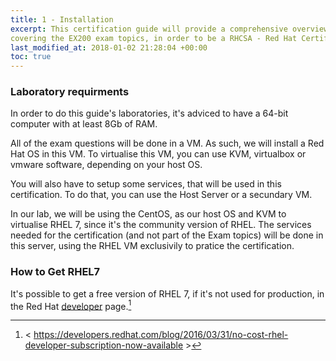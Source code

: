 ```yaml
---
title: 1 - Installation
excerpt: This certification guide will provide a comprehensive overview of Red Hat Enterprise Linux, RHEL 7,
covering the EX200 exam topics, in order to be a RHCSA - Red Hat Certified System Administrator Guide.
last_modified_at: 2018-01-02 21:28:04 +00:00
toc: true
---
```


### Laboratory requirments
In order to do this guide's laboratories, it's adviced to have a 64-bit computer with at least 8Gb of RAM.

All of the exam questions will be done in a VM. As such, we will install a Red Hat OS in this VM. To virtualise this VM, you can use KVM, virtualbox or vmware software, depending on your host OS.

You will also have to setup some services, that will be used in this certification.
To do that, you can use the Host Server or a secundary VM.

In our lab, we will be using the CentOS, as our host OS and KVM to virtualise RHEL 7, since it's the community version of RHEL.
The services needed for the certification (and not part of the Exam topics) will be done in this server,
using the RHEL VM exclusivily to pratice the certification.

### How to Get RHEL7

It's possible to get a free version of RHEL 7, if it's not used for production, in the Red Hat [developer](https://developers.redhat.com/products/rhel/download/) page.[^1]

[^1]: < https://developers.redhat.com/blog/2016/03/31/no-cost-rhel-developer-subscription-now-available >
